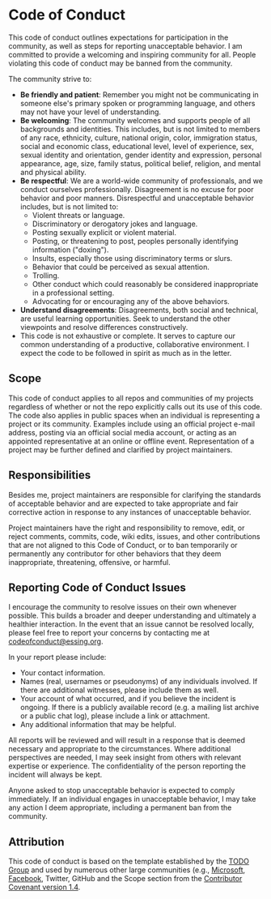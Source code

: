 # Code of Conduct

This code of conduct outlines expectations for participation in the community, as well as steps for reporting unacceptable behavior. I am committed to provide a welcoming and inspiring community for all. People violating this code of conduct may be banned from the community.

The community strive to:

- __Be friendly and patient__: Remember you might not be communicating in someone else's primary spoken or programming language, and others may not have your level of understanding.
- __Be welcoming__: The community welcomes and supports people of all backgrounds and identities. This includes, but is not limited to members of any race, ethnicity, culture, national origin, color, immigration status, social and economic class, educational level, level of experience, sex, sexual identity and orientation, gender identity and expression, personal appearance, age, size, family status, political belief, religion, and mental and physical ability.
- __Be respectful__: We are a world-wide community of professionals, and we conduct ourselves professionally. Disagreement is no excuse for poor behavior and poor manners. Disrespectful and unacceptable behavior includes, but is not limited to:
  - Violent threats or language.
  - Discriminatory or derogatory jokes and language.
  - Posting sexually explicit or violent material.
  - Posting, or threatening to post, peoples personally identifying information ("doxing").
  - Insults, especially those using discriminatory terms or slurs.
  - Behavior that could be perceived as sexual attention.
  - Trolling.
  - Other conduct which could reasonably be considered inappropriate in a professional setting.
  - Advocating for or encouraging any of the above behaviors.
- __Understand disagreements__: Disagreements, both social and technical, are useful learning opportunities. Seek to understand the other viewpoints and resolve differences constructively.
- This code is not exhaustive or complete. It serves to capture our common understanding of a productive, collaborative environment. I expect the code to be followed in spirit as much as in the letter.

## Scope

This code of conduct applies to all repos and communities of my projects regardless of whether or not the repo explicitly calls out its use of this code. The code also applies in public spaces when an individual is representing a project or its community. Examples include using an official project e-mail address, posting via an official social media account, or acting as an appointed representative at an online or offline event. Representation of a project may be further defined and clarified by project maintainers.

## Responsibilities

Besides me, project maintainers are responsible for clarifying the standards of acceptable behavior and are expected to take appropriate and fair corrective action in response to any instances of unacceptable behavior.

Project maintainers have the right and responsibility to remove, edit, or reject comments, commits, code, wiki edits, issues, and other contributions that are not aligned to this Code of Conduct, or to ban temporarily or permanently any contributor for other behaviors that they deem inappropriate, threatening, offensive, or harmful.

## Reporting Code of Conduct Issues

I encourage the community to resolve issues on their own whenever possible. This builds a broader and deeper understanding and ultimately a healthier interaction. In the event that an issue cannot be resolved locally, please feel free to report your concerns by contacting me at [codeofconduct@essing.org](mailto:codeofconduct@essing.org).

In your report please include:
- Your contact information.
- Names (real, usernames or pseudonyms) of any individuals involved. If there are additional witnesses, please include them as well.
- Your account of what occurred, and if you believe the incident is ongoing. If there is a publicly available record (e.g. a mailing list archive or a public chat log), please include a link or attachment.
- Any additional information that may be helpful.

All reports will be reviewed and will result in a response that is deemed necessary and appropriate to the circumstances. Where additional perspectives are needed, I may seek insight from others with relevant expertise or experience. The confidentiality of the person reporting the incident will always be kept.

Anyone asked to stop unacceptable behavior is expected to comply immediately. If an individual engages in unacceptable behavior, I may take any action I deem appropriate, including a permanent ban from the community.

## Attribution

This code of conduct is based on the template established by the [TODO Group](http://todogroup.org/) and used by numerous other large communities (e.g., [Microsoft](https://opensource.microsoft.com/codeofconduct/), [Facebook](https://code.facebook.com/pages/876921332402685/open-source-code-of-conduct), Twitter, GitHub and the Scope section from the [Contributor Covenant version 1.4](http://contributor-covenant.org/version/1/4/).
